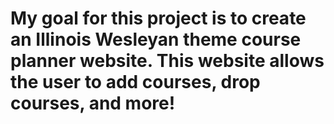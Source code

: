 # My goal for this project is to create an Illinois Wesleyan theme course planner website. This website allows the user to add courses, drop courses, and more!
